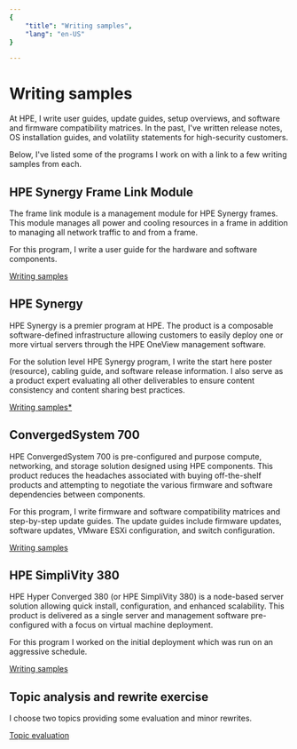 ```yaml
---
{
    "title": "Writing samples",
    "lang": "en-US"
}

---
```


# Writing samples

At HPE, I write user guides, update guides, setup overviews, and software and firmware compatibility matrices. In the past, I've written release notes, OS installation guides, and volatility statements for high-security customers.

Below, I've listed some of the programs I work on with a link to a few writing samples from each.


## HPE Synergy Frame Link Module
The frame link module is a management module for HPE Synergy frames.  This module manages all power and cooling resources in a frame in addition to managing all network traffic to and from a frame.

For this program, I write a user guide for the hardware and software components.

[Writing samples](framelinkmodule.html)


## HPE Synergy

HPE Synergy is a premier program at HPE. The product is a composable software-defined infrastructure allowing customers to easily deploy one or more virtual servers through the HPE OneView management software.

For the solution level HPE Synergy program, I write the start here poster (resource), cabling guide, and software release information. I also serve as a product expert evaluating all other deliverables to ensure content consistency and content sharing best practices.

[Writing samples*](synergy.html)


## ConvergedSystem 700

HPE ConvergedSystem 700 is pre-configured and purpose compute, networking, and storage solution designed using HPE components. This product reduces the headaches associated with buying off-the-shelf products and attempting to negotiate the various firmware and software dependencies between components.

For this program, I write firmware and software compatibility matrices and step-by-step update guides. The update guides include firmware updates, software updates, VMware ESXi configuration, and switch configuration.

[Writing samples](cs700.html)


## HPE SimpliVity 380

HPE Hyper Converged 380 (or HPE SimpliVity 380) is a node-based server solution allowing quick install, configuration, and enhanced scalability. This product is delivered as a single server and management software pre-configured with a focus on virtual machine deployment.

For this program I worked on the initial deployment which was run on an aggressive schedule.

[Writing samples](simplivity380.html)


## Topic analysis and rewrite exercise

I choose two topics providing some evaluation and minor rewrites. 

[Topic evaluation](topicevaluation.html)
